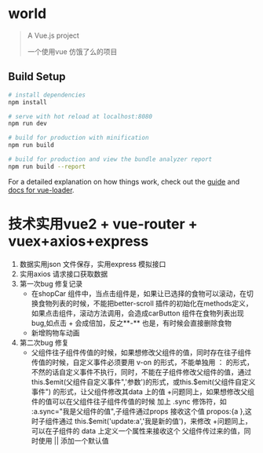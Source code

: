 # world

> A Vue.js project
>
> 一个使用vue 仿饿了么的项目

## Build Setup

``` bash
# install dependencies
npm install

# serve with hot reload at localhost:8080
npm run dev

# build for production with minification
npm run build

# build for production and view the bundle analyzer report
npm run build --report
```

For a detailed explanation on how things work, check out the [guide](http://vuejs-templates.github.io/webpack/) and [docs for vue-loader](http://vuejs.github.io/vue-loader).

# 技术实用vue2 + vue-router + vuex+axios+express

1. 数据实用json 文件保存，实用express 模拟接口
2. 实用axios 请求接口获取数据
3. 第一次bug 修复记录
   + 在shopCar 组件中，当点击组件是，如果让已选择的食物可以滚动，在切换食物列表的时候，不能把better-scroll 插件的初始化在methods定义，如果点击组件，滚动方法调用，会造成carButton 组件在食物列表出现bug,如点击 + 会成倍加，反之**-**  也是，有时候会直接删除食物 
   + 新增购物车动画
4. 第二次bug 修复
    + 父组件往子组件传值的时候，如果想修改父组件的值，同时存在往子组件传值的时候，自定义事件必须要用 v-on 的形式，不能单独用 ： 的形式，不然的话自定义事件不执行，同时，不能在子组件修改父组件的值，通过this.$emit(父组件自定义事件",'参数')的形式，或this.$emit(父组件自定义事件") 的形式，让父组件修改其data 上的值
    +问题同上，如果想修改父组件的值可以在父组件往子组件传值的时候 加上 .sync 修饰符，如 :a.sync="我是父组件的值",子组件通过props 接收这个值 propos:{a },这时子组件通过  this.$emit('update:a','我是新的值')，来修改
    +问题同上，可以在子组件的 data 上定义一个属性来接收这个 父组件传过来的值，同时使用 ||  添加一个默认值

